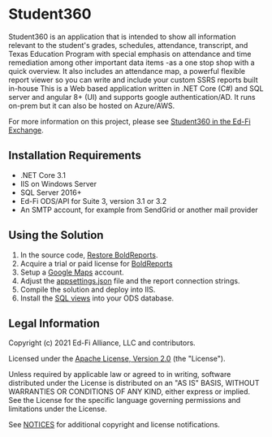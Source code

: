 # Student360

Student360 is an application that is intended to show all information relevant
to the student's grades, schedules, attendance, transcript, and Texas Education
Program with special emphasis on attendance and time remediation among other
important data items -as a one stop shop with a quick overview.  It also
includes an attendance map, a powerful flexible report viewer so you can write
and include your custom SSRS reports built in-house This is a Web based
application written in .NET Core (C#) and SQL server and angular 8+ (UI) and
supports google authentication/AD. It runs on-prem but it can also be hosted on
Azure/AWS.

For more information on this project, please see [Student360 in the Ed-Fi
Exchange](https://techdocs.ed-fi.org/display/EXCHANGE/Student360).

## Installation Requirements

* .NET Core 3.1
* IIS on Windows Server
* SQL Server 2016+
* Ed-Fi ODS/API for Suite 3, version 3.1 or 3.2
* An SMTP account, for example from SendGrid or another mail provider

## Using the Solution

1. In the source code, [Restore BoldReports](docs/Restoring-BoldReports.md).
1. Acquire a trial or paid license for [BoldReports](https://www.boldreports.com/)
1. Setup a [Google Maps](https://cloud.google.com/maps-platform/pricing) account.
1. Adjust the [appsettings.json](docs/Configuration.md) file and the report connection strings.
1. Compile the solution and deploy into IIS.
1. Install the [SQL views](SMCISD.Student360.SQLScriptsExtra/) into your ODS database.

## Legal Information

Copyright (c) 2021 Ed-Fi Alliance, LLC and contributors.

Licensed under the [Apache License, Version 2.0](LICENSE) (the "License").

Unless required by applicable law or agreed to in writing, software distributed
under the License is distributed on an "AS IS" BASIS, WITHOUT WARRANTIES OR
CONDITIONS OF ANY KIND, either express or implied. See the License for the
specific language governing permissions and limitations under the License.

See [NOTICES](NOTICES.md) for additional copyright and license notifications.
